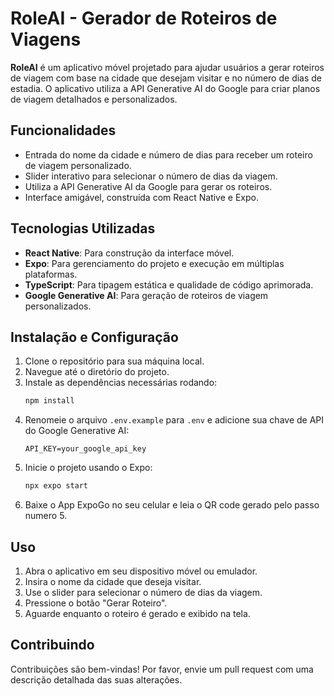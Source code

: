# RoleAI - Gerador de Roteiros de Viagens

**RoleAI** é um aplicativo móvel projetado para ajudar usuários a gerar roteiros de viagem com base na cidade que desejam visitar e no número de dias de estadia. O aplicativo utiliza a API Generative AI do Google para criar planos de viagem detalhados e personalizados.

## Funcionalidades

- Entrada do nome da cidade e número de dias para receber um roteiro de viagem personalizado.
- Slider interativo para selecionar o número de dias da viagem.
- Utiliza a API Generative AI da Google para gerar os roteiros.
- Interface amigável, construída com React Native e Expo.

## Tecnologias Utilizadas

- **React Native**: Para construção da interface móvel.
- **Expo**: Para gerenciamento do projeto e execução em múltiplas plataformas.
- **TypeScript**: Para tipagem estática e qualidade de código aprimorada.
- **Google Generative AI**: Para geração de roteiros de viagem personalizados.

## Instalação e Configuração

1. Clone o repositório para sua máquina local.
2. Navegue até o diretório do projeto.
3. Instale as dependências necessárias rodando:
    ```bash
    npm install
    ```
4. Renomeie o arquivo `.env.example` para `.env` e adicione sua chave de API do Google Generative AI:
    ```env
    API_KEY=your_google_api_key
    ```
5. Inicie o projeto usando o Expo:
    ```bash
    npx expo start
    ```
6. Baixe o App ExpoGo no seu celular e leia o QR code gerado pelo passo numero 5.

## Uso

1. Abra o aplicativo em seu dispositivo móvel ou emulador.
2. Insira o nome da cidade que deseja visitar.
3. Use o slider para selecionar o número de dias da viagem.
4. Pressione o botão "Gerar Roteiro".
5. Aguarde enquanto o roteiro é gerado e exibido na tela.

## Contribuindo

Contribuições são bem-vindas! Por favor, envie um pull request com uma descrição detalhada das suas alterações.